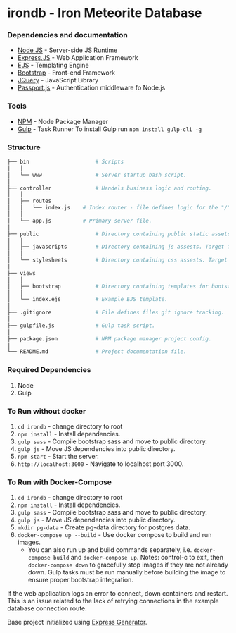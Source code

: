 # irondb - Iron Meteorite Database

### Dependencies and documentation
* [Node JS](https://nodejs.org/en/) - Server-side JS Runtime
* [Express.JS](https://expressjs.com/en/4x/api.html) - Web Application Framework
* [EJS](http://ejs.co/) - Templating Engine
* [Bootstrap](https://getbootstrap.com/docs/4.1/getting-started/introduction/) - Front-end Framework
* [JQuery](https://api.jquery.com/) - JavaScript Library
* [Passport.js](http://www.passportjs.org/) - Authentication middleware fo Node.js

### Tools
* [NPM](https://www.npmjs.com/) - Node Package Manager
* [Gulp](https://gulpjs.com/) - Task Runner
To install Gulp run `npm install gulp-cli -g`

### Structure

```bash
├── bin						# Scripts
│	│
│ 	└── www					# Server startup bash script.
│
├── controller				# Handels business logic and routing.
│	│
│ 	├── routes
│ 	│ 	└── index.js 	# Index router - file defines logic for the "/" route.
│ 	│ 
│ 	└── app.js 			# Primary server file.
│ 
├── public 					# Directory containing public static assets.
│	│
│	├── javascripts			# Directory containing js assests. Target for bootstrap js dependencies.
│	│
│	└── stylesheets			# Directory containing css assests. Target for bootstrap.css.
│
├──	views
│	│
│	├── bootstrap			# Directory containing templates for bootstrap tags.
│	│
│	└── index.ejs			# Example EJS template.
│
├── .gitignore				# File defines files git ignore tracking.
│
├── gulpfile.js 			# Gulp task script.
│
├── package.json			# NPM package manager project config.
│
└── README.md 				# Project documentation file.
```





### Required Dependencies
1. Node
2. Gulp

### To Run without docker
1. `cd irondb` - change directory to root
2. `npm install` - Install dependencies.
3. `gulp sass` - Compile bootstrap sass and move to public directory.
4. `gulp js` - Move JS dependencies into public directory.
5. `npm start` - Start the server.
6. `http://localhost:3000` - Navigate to localhost port 3000.

### To Run with Docker-Compose
1. `cd irondb` - change directory to root
2. `npm install` - Install dependencies.
3. `gulp sass` - Compile bootstrap sass and move to public directory.
4. `gulp js` - Move JS dependencies into public directory.
5. `mkdir pg-data` - Create pg-data directory for postgres data. 
6. `docker-compose up --build` - Use docker compose to build and run images.
	- You can also run up and build commands separately, i.e. `docker-compose build` and `docker-compose up`.
Notes: control-c to exit, then `docker-compose down` to gracefully stop images if they are not already down. Gulp tasks must be run manually before building the image to ensure proper bootstrap integration. 

If the web application logs an error to connect, down containers and restart. This is an issue related to the lack of retrying connections in the example database connection route.

Base project initialized using [Express Generator](https://expressjs.com/en/starter/generator.html).